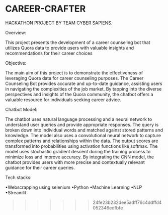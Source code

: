 # CAREER-CRAFTER
HACKATHON PROJECT BY  TEAM CYBER SAPIENS.

Overview:

This project presents the development of a career counseling bot that utilizes Quora data to provide users with valuable insights and recommendations for their career choices

Objective:

The main aim of this project is to demonstrate the effectiveness of leveraging Quora data for career counseling purposes. The Career Counseling Bot provides accurate and up-to-date guidance, assisting users in navigating the complexities of the job market. By tapping into the diverse perspectives and insights of the Quora community, the chatbot offers a valuable resource for individuals seeking career advice.

Chatbot Model:

The chatbot uses natural language processing and a neural network to understand user queries and provide appropriate responses. The query is broken down into individual words and matched against stored patterns and knowledge. The model also uses a convolutional neural network to capture complex patterns and relationships within the data. The output scores are transformed into probabilities using activation functions like softmax. The model uses stochastic gradient descent during the training process to minimize loss and improve accuracy. By integrating the CNN model, the chatbot provides users with more precise and contextually relevant guidance for their career queries.

Tech stacks:

•Webscrapping using selenium
•Python
•Machine Learning
•NLP
•Streamlit
>>>>>>> 24fe23b232dee5adff76c4ddffd4052346edfbfe
